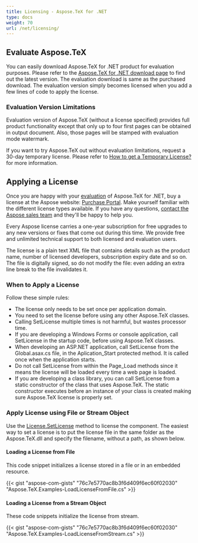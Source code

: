 ```yaml
---
title: Licensing - Aspose.TeX for .NET
type: docs
weight: 70
url: /net/licensing/
---
```


## **Evaluate Aspose.TeX**
You can easily download Aspose.TeX for .NET product for evaluation purposes. Please refer to the [Aspose.TeX for .NET download page](https://www.nuget.org/packages/Aspose.TeX/) to find out the latest version. The evaluation download is same as the purchased download. The evaluation version simply becomes licensed when you add a few lines of code to apply the license.

### **Evaluation Version Limitations**
Evaluation version of Aspose.TeX (without a license specified) provides full product functionality except that only up to four first pages can be obtained in output document. Also, those pages will be stamped with evaluation mode watermark.

If you want to try Aspose.TeX out without evaluation limitations, request a 30-day temporary license. Please refer to [How to get a Temporary License?](http://www.aspose.com/corporate/purchase/faqs/temporary-license.aspx) for more information.

## **Applying a License**
Once you are happy with your [evaluation]() of Aspose.TeX for .NET, buy a license at the Aspose website: [Purchase Portal](http://www.aspose.com/purchase/default.aspx). Make yourself familiar with the different license types available. If you have any questions, [contact the Aspose sales team](http://www.aspose.com/corporate/contact/default.aspx) and they'll be happy to help you.

Every Aspose license carries a one-year subscription for free upgrades to any new versions or fixes that come out during this time. We provide free and unlimited technical support to both licensed and evaluation users.

The license is a plain text XML file that contains details such as the product name, number of licensed developers, subscription expiry date and so on. The file is digitally signed, so do not modify the file: even adding an extra line break to the file invalidates it.
### **When to Apply a License**
Follow these simple rules:

- The license only needs to be set once per application domain.
- You need to set the license before using any other Aspose.TeX classes.
- Calling SetLicense multiple times is not harmful, but wastes processor time.
- If you are developing a Windows Forms or console application, call SetLicense in the startup code, before using Aspose.TeX classes.
- When developing an ASP.NET application, call SetLicense from the Global.asax.cs file, in the Aplication_Start protected method. It is called once when the application starts.
- Do not call SetLicense from within the Page_Load methods since it means the license will be loaded every time a web page is loaded.
- If you are developing a class library, you can call SetLicense from a static constructor of the class that uses Aspose.TeX. The static constructor executes before an instance of your class is created making sure Aspose.TeX license is properly set.
### **Apply License using File or Stream Object**
Use the [License.SetLicense](https://apireference.aspose.com/tex/net/aspose.tex/license/) method to license the component. The easiest way to set a license is to put the license file in the same folder as the Aspose.TeX.dll and specify the filename, without a path, as shown below.
#### **Loading a License from File**
This code snippet initializes a license stored in a file or in an embedded resource.

{{< gist "aspose-com-gists" "76c7e5770ac8b3f6d409f6ec60f02030" "Aspose.TeX.Examples-LoadLicenseFromFile.cs" >}}
#### **Loading a License from a Stream Object**
These code snippets initialize the license from stream.

{{< gist "aspose-com-gists" "76c7e5770ac8b3f6d409f6ec60f02030" "Aspose.TeX.Examples-LoadLicenseFromStream.cs" >}}
